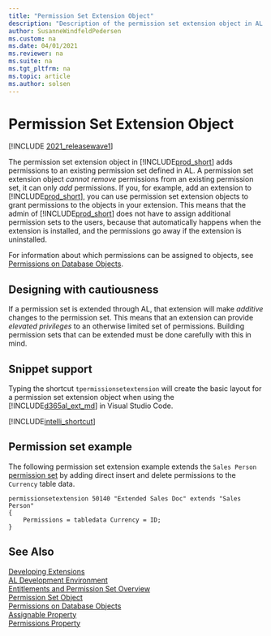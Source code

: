 ```yaml
---
title: "Permission Set Extension Object"
description: "Description of the permission set extension object in AL for Business Central."
author: SusanneWindfeldPedersen
ms.custom: na
ms.date: 04/01/2021
ms.reviewer: na
ms.suite: na
ms.tgt_pltfrm: na
ms.topic: article
ms.author: solsen
---
```


# Permission Set Extension Object

[!INCLUDE [2021_releasewave1](../includes/2021_releasewave1.md)]

The permission set extension object in [!INCLUDE[prod_short](includes/prod_short.md)] adds permissions to an existing permission set defined in AL. A permission set extension object *cannot remove* permissions from an existing permission set, it can only *add* permissions. If you, for example, add an extension to [!INCLUDE[prod_short](includes/prod_short.md)], you can use permission set extension objects to grant permissions to the objects in your extension. This means that the admin of [!INCLUDE[prod_short](includes/prod_short.md)] does not have to assign additional permission sets to the users, because that automatically happens when the extension is installed, and the permissions go away if the extension is uninstalled.

For information about which permissions can be assigned to objects, see [Permissions on Database Objects](devenv-permissions-on-database-objects.md).

## Designing with cautiousness

If a permission set is extended through AL, that extension will make *additive* changes to the permission set. This means that an extension can provide *elevated privileges* to an otherwise limited set of permissions. Building permission sets that can be extended must be done carefully with this in mind.

## Snippet support

Typing the shortcut `tpermissionsetextension` will create the basic layout for a permission set extension object when using the [!INCLUDE[d365al_ext_md](../includes/d365al_ext_md.md)] in Visual Studio Code.

[!INCLUDE[intelli_shortcut](includes/intelli_shortcut.md)]

## Permission set example

The following permission set extension example extends the `Sales Person` [permission set](devenv-permissionset-object.md#permission-set-example) by adding direct insert and delete permissions to the `Currency` table data.

```AL
permissionsetextension 50140 "Extended Sales Doc" extends "Sales Person"
{​
    Permissions =​ tabledata Currency = ID;
}
```

## See Also

[Developing Extensions](devenv-dev-overview.md)  
[AL Development Environment](devenv-reference-overview.md)  
[Entitlements and Permission Set Overview](devenv-entitlements-and-permissionsets-overview.md)  
[Permission Set Object](devenv-permissionset-object.md)  
[Permissions on Database Objects](devenv-permissions-on-database-objects.md)  
[Assignable Property](properties/devenv-assignable-property.md)  
[Permissions Property](properties/devenv-permissions-property.md)
